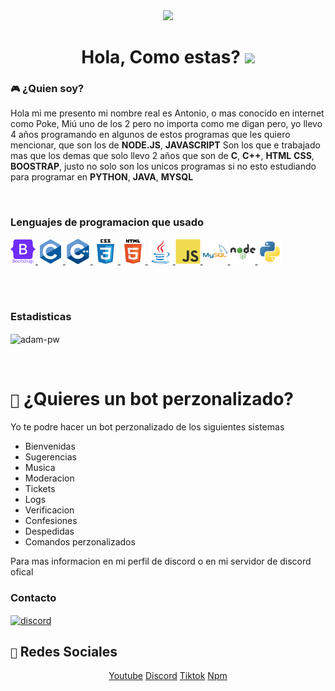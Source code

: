 <div align="center">
<img src="https://cdn.discordapp.com/attachments/1330703334419730474/1362928113893507152/PROGRAMADOR_EN_VARIAS_SECCIONES.png?ex=68042d38&is=6802dbb8&hm=5e10fd8e8aea07b661c0743d3686ab73005ad2c878ca23187ce88f14ee9229e5&">
</div>
<h1 align="center"><b>Hola, Como estas?  </b><img src="https://media.giphy.com/media/hvRJCLFzcasrR4ia7z/giphy.gif" width="35"></h1>

### `🎮` ¿Quien soy?
Hola mi me presento mi nombre real es Antonio, o mas conocido en internet como Poke, Miú uno de los 2 pero no importa como me
digan pero, yo llevo 4 años programando en algunos de estos programas que les quiero mencionar, que son los
de **NODE.JS**, **JAVASCRIPT** Son los que e trabajado mas que los demas que solo llevo 2 años que son de **C**, **C++**, **HTML**
**CSS**, **BOOSTRAP**, justo no solo son los unicos programas si no esto estudiando para programar en **PYTHON**, **JAVA**, **MYSQL**

<br>

<h3 align="left">Lenguajes de programacion que usado</h3>
<p align="left"> 

</a> <a href="https://getbootstrap.com" target="_blank" rel="noreferrer">
    <img src="https://raw.githubusercontent.com/devicons/devicon/master/icons/bootstrap/bootstrap-plain-wordmark.svg"
      alt="bootstrap" width="40" height="40" /> </a> <a href="https://www.cprogramming.com/" target="_blank"
    rel="noreferrer"> <img src="https://raw.githubusercontent.com/devicons/devicon/master/icons/c/c-original.svg"
      alt="c" width="40" height="40" /> </a> <a href="https://www.w3schools.com/cpp/" target="_blank" rel="noreferrer">
    <img src="https://raw.githubusercontent.com/devicons/devicon/master/icons/cplusplus/cplusplus-original.svg"
      alt="cplusplus" width="40" height="40" /> </a> <a href="https://www.w3schools.com/css/" target="_blank"
    rel="noreferrer"> <img
      src="https://raw.githubusercontent.com/devicons/devicon/master/icons/css3/css3-original-wordmark.svg" alt="css3"
      width="40" height="40" /> </a> <a href="https://www.w3.org/html/" target="_blank" rel="noreferrer"> <img
      src="https://raw.githubusercontent.com/devicons/devicon/master/icons/html5/html5-original-wordmark.svg"
      alt="html5" width="40" height="40" /> 
      <a href="https://www.java.com" target="_blank" rel="noreferrer"> <img
      src="https://raw.githubusercontent.com/devicons/devicon/master/icons/java/java-original.svg" alt="java" width="40"
      height="40" /> </a> <a href="https://developer.mozilla.org/en-US/docs/Web/JavaScript" target="_blank"
    rel="noreferrer"> <img
      src="https://raw.githubusercontent.com/devicons/devicon/master/icons/javascript/javascript-original.svg"
      alt="javascript" width="40" height="40" /> </a>
  </a> <a href="https://www.mysql.com/" target="_blank" rel="noreferrer"> <img
      src="https://raw.githubusercontent.com/devicons/devicon/master/icons/mysql/mysql-original-wordmark.svg"
      alt="mysql" width="40" height="40" /> </a> </a> <a href="https://nodejs.org" target="_blank" rel="noreferrer"> <img
      src="https://raw.githubusercontent.com/devicons/devicon/master/icons/nodejs/nodejs-original-wordmark.svg"
      alt="nodejs" width="40" height="40" /> </a>  <a href="https://www.python.org" target="_blank" rel="noreferrer"> <img
      src="https://raw.githubusercontent.com/devicons/devicon/master/icons/python/python-original.svg" alt="python"
      width="40" height="40" /> </a>  
      </p>

<br>
<br>
<h3>Estadisticas</h3>
<p><img align="center"
    src="https://github-readme-stats.vercel.app/api/top-langs?username=Miu-klipsCoding2-pw&show_icons=true&locale=en&bg_color=0d1117&text_color=ffffff&layout=compact"
    alt="adam-pw" 
    bg_color=#808080/></p>

<br>

# `🤖` ¿Quieres un bot perzonalizado?
Yo te podre hacer un bot perzonalizado de los siguientes sistemas

- Bienvenidas
- Sugerencias
- Musica
- Moderacion
- Tickets
- Logs
- Verificacion
- Confesiones
- Despedidas
- Comandos perzonalizados

Para mas informacion en mi perfil de discord o en mi servidor de discord ofical
<div>
<h3>Contacto</h3>
<a href="https://discordapp.com/users/" target="blank"><img align="center" src="https://user-images.githubusercontent.com/88904952/234982627-019fd336-6248-453c-9b05-97c13fd1d207.png" alt="discord" height="50" width="50" /></a>
</div>


## `📡` Redes Sociales
<div align="center">

<a href="#">Youtube</a>
<a href="#">Discord</a>
<a href="#">Tiktok</a>
<a href="#">Npm</a>

</div>
